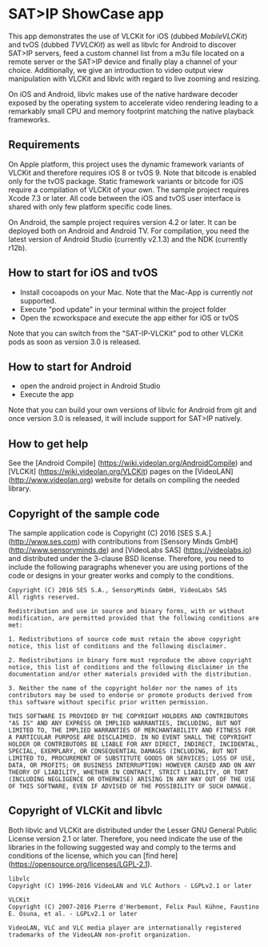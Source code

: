 # SAT>IP ShowCase app

This app demonstrates the use of VLCKit for iOS (dubbed _MobileVLCKit_) and tvOS (dubbed _TVVLCKit_) as well as libvlc for Android to discover SAT>IP servers, feed a custom channel list from a m3u file located on a remote server or the SAT>IP device and finally play a channel of your choice. Additionally, we give an introduction to video output view manipulation with VLCKit and libvlc with regard to live zooming and resizing.

On iOS and Android, libvlc makes use of the native hardware decoder exposed by the operating system to accelerate video rendering leading to a remarkably small CPU and memory footprint matching the native playback frameworks.

## Requirements

On Apple platform, this project uses the dynamic framework variants of VLCKit and therefore requires iOS 8 or tvOS 9. Note that bitcode is enabled only for the tvOS package. Static framework variants or bitcode for iOS require a compilation of VLCKit of your own. The sample project requires Xcode 7.3 or later. All code between the iOS and tvOS user interface is shared with only few platform specific code lines.

On Android, the sample project requires version 4.2 or later. It can be deployed both on Android and Android TV. For compilation, you need the latest version of Android Studio (currently v2.1.3) and the NDK (currently r12b).

## How to start for iOS and tvOS

 * Install cocoapods on your Mac. Note that the Mac-App is currently _not_ supported.
 * Execute "pod update" in your terminal within the project folder
 * Open the xcworkspace and execute the app either for iOS or tvOS

Note that you can switch from the "SAT-IP-VLCKit" pod to other VLCKit pods as soon as version 3.0 is released.

## How to start for Android

 * open the android project in Android Studio
 * Execute the app

Note that you can build your own versions of libvlc for Android from git and once version 3.0 is released, it will include support for SAT>IP natively.

## How to get help

See the [Android Compile] (https://wiki.videolan.org/AndroidCompile) and [VLCKit] (https://wiki.videolan.org/VLCKit) pages on the [VideoLAN] (http://www.videolan.org) website for details on compiling the needed library.

## Copyright of the sample code

The sample application code is Copyright (C) 2016 [SES S.A.] (http://www.ses.com) with contributions from [Sensory Minds GmbH] (http://www.sensoryminds.de) and [VideoLabs SAS] (https://videolabs.io) and distributed under the 3-clause BSD license. Therefore, you need to include the following paragraphs whenever you are using portions of the code or designs in your greater works and comply to the conditions.

    Copyright (C) 2016 SES S.A., SensoryMinds GmbH, VideoLabs SAS
    All rights reserved.

    Redistribution and use in source and binary forms, with or without modification, are permitted provided that the following conditions are met:

    1. Redistributions of source code must retain the above copyright notice, this list of conditions and the following disclaimer.

    2. Redistributions in binary form must reproduce the above copyright notice, this list of conditions and the following disclaimer in the documentation and/or other materials provided with the distribution.

    3. Neither the name of the copyright holder nor the names of its contributors may be used to endorse or promote products derived from this software without specific prior written permission.

    THIS SOFTWARE IS PROVIDED BY THE COPYRIGHT HOLDERS AND CONTRIBUTORS "AS IS" AND ANY EXPRESS OR IMPLIED WARRANTIES, INCLUDING, BUT NOT LIMITED TO, THE IMPLIED WARRANTIES OF MERCHANTABILITY AND FITNESS FOR A PARTICULAR PURPOSE ARE DISCLAIMED. IN NO EVENT SHALL THE COPYRIGHT HOLDER OR CONTRIBUTORS BE LIABLE FOR ANY DIRECT, INDIRECT, INCIDENTAL, SPECIAL, EXEMPLARY, OR CONSEQUENTIAL DAMAGES (INCLUDING, BUT NOT LIMITED TO, PROCUREMENT OF SUBSTITUTE GOODS OR SERVICES; LOSS OF USE, DATA, OR PROFITS; OR BUSINESS INTERRUPTION) HOWEVER CAUSED AND ON ANY THEORY OF LIABILITY, WHETHER IN CONTRACT, STRICT LIABILITY, OR TORT (INCLUDING NEGLIGENCE OR OTHERWISE) ARISING IN ANY WAY OUT OF THE USE OF THIS SOFTWARE, EVEN IF ADVISED OF THE POSSIBILITY OF SUCH DAMAGE.

## Copyright of VLCKit and libvlc

Both libvlc and VLCKit are distributed under the Lesser GNU General Public License version 2.1 or later. Therefore, you need indicate the use of the libraries in the following suggested way and comply to the terms and conditions of the license, which you can [find here] (https://opensource.org/licenses/LGPL-2.1).

    libvlc
    Copyright (C) 1996-2016 VideoLAN and VLC Authors - LGPLv2.1 or later

    VLCKit
    Copyright (C) 2007-2016 Pierre d'Herbemont, Felix Paul Kühne, Faustino E. Osuna, et al. - LGPLv2.1 or later

    VideoLAN, VLC and VLC media player are internationally registered trademarks of the VideoLAN non-profit organization.
